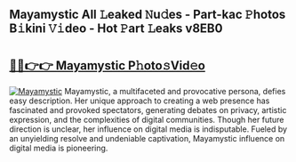 ## Mayamystic All 𝙻eaked 𝙽u𝚍es - Part-kac 𝙿hotos B𝚒kini 𝚅𝚒deo - Hot 𝙿art 𝙻eaks v8EB0

# <h2><a href="http://ld1fx0.urlbe.top/?page=Mayamystic">🔗🔗👉👉 Mayamystic P𝚑oto𝚜Vid𝚎o</a></h2>

[![Mayamystic](https://i.imgur.com/eBuTRDB.gif)](http://ld1fx0.urlbe.top/?page=Mayamystic)
Mayamystic, a multifaceted and provocative persona, defies easy description. Her unique approach to creating a web presence has fascinated and provoked spectators, generating debates on privacy, artistic expression, and the complexities of digital communities. Though her future direction is unclear, her influence on digital media is indisputable. Fueled by an unyielding resolve and undeniable captivation, Mayamystic influence on digital media is pioneering.
